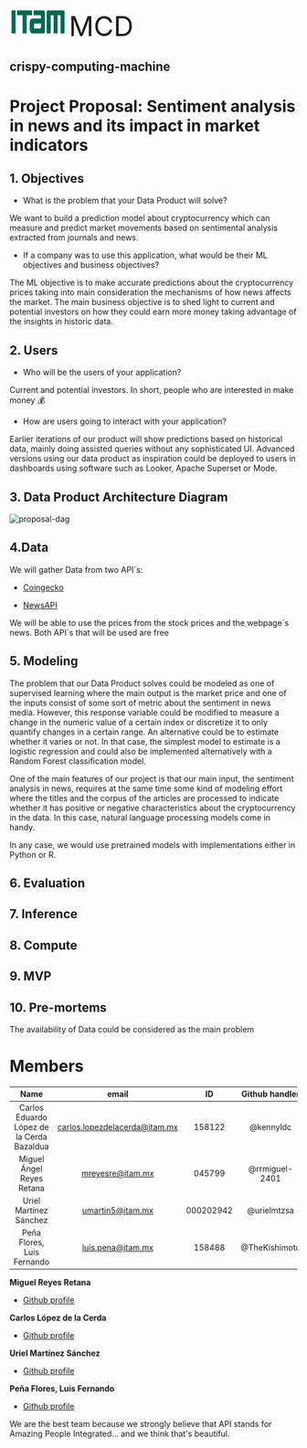 <div align="left"><img src="/images/ITAM.png"width="100" height="50">    <FONT SIZE=7>MCD</font></div>


<h2 align="left">crispy-computing-machine</h2>

# Project Proposal: Sentiment analysis in news and its impact in market indicators


## 1. Objectives

- What is the problem that your Data Product will solve?

We want to build a prediction model about cryptocurrency which can measure and predict market movements based on sentimental analysis extracted from journals and news.

- If a company was to use this application, what would be their ML objectives and business objectives?

The ML objective is to make accurate predictions about the cryptocurrency prices taking into main consideration the mechanisms of how news affects the market. The main business objective is to shed light to current and potential investors on how they could earn more money taking advantage of the insights in historic data.

## 2. Users

- Who will be the users of your application?

Current and potential investors. In short, people who are interested in make money :moneybag:

- How are users going to interact with your application?

Earlier iterations of our product will show predictions based on historical data, mainly doing assisted queries without any sophisticated UI. Advanced versions using our data product as inspiration could be deployed to users in dashboards using software such as Looker, Apache Superset or Mode.

## 3. Data Product Architecture Diagram 

![proposal-dag](https://user-images.githubusercontent.com/69408484/156854810-93d243af-cb5f-43cd-a804-1022436c2cbc.png)

## 4.Data

We will gather Data from two API´s:

 - [Coingecko](https://www.coingecko.com/)

 -  [NewsAPI](https://newsapi.org/)


We will be able to use the prices from the stock prices and the webpage´s news. Both API´s that will be used are free 

## 5. Modeling

The problem that our Data Product solves could be modeled as one of supervised learning where the main output is the market price and one of the inputs consist of some sort of metric about the sentiment in news media. However, this response variable could be modified to measure a change in the numeric value of a certain index or discretize it to only quantify changes in a certain range. An alternative could be to estimate whether it varies or not. In that case, the simplest model to estimate is a logistic regression and could also be implemented alternatively with a Random Forest classification model.

One of the main features of our project is that our main input, the sentiment analysis in news, requires at the same time some kind of modeling effort where the titles and the corpus of the articles are processed to indicate whether it has positive or negative characteristics about the cryptocurrency in the data. In this case, natural language processing models come in handy.

In any case, we would use pretrained models with implementations either in Python or R.

## 6. Evaluation

## 7. Inference

## 8. Compute

## 9. MVP

## 10. Pre-mortems

The availability of Data could be considered as the main problem 


# Members 

| **Name** |**email**|**ID**|**Github handler**| 
|:---:|:---:|:---:|:---:|
| Carlos Eduardo López de la Cerda Bazaldua | carlos.lopezdelacerda@itam.mx | 158122 | @kennyldc | 
| Miguel Ángel Reyes Retana | mreyesre@itam.mx | 045799 | @rrmiguel-2401 |
| Uriel Martínez Sánchez | umartin5@itam.mx | 000202942 | @urielmtzsa| 
| Peña Flores, Luis Fernando | luis.pena@itam.mx | 158488 | @TheKishimoto | 

**Miguel Reyes Retana**
- [Github profile ](https://github.com/rrmiguel-2401 "Miguel Reyes Retana")

**Carlos López de la Cerda**
- [Github profile ](https://github.com/kennyldc "Carlos López de la Cerda Bazaldua")

**Uriel Martínez Sánchez**
- [Github profile ](https://github.com/urielmtzsa "Uriel Martínez Sánchez")

**Peña Flores, Luis Fernando**
- [Github profile ](https://github.com/TheKishimoto "Peña Flores, Luis Fernando")

We are the best team because we strongly believe that API stands for Amazing People Integrated... and we think that's beautiful. 
